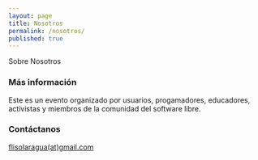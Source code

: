 ```yaml
---
layout: page
title: Nosotros
permalink: /nosotros/
published: true
---
```




Sobre Nosotros

### Más información

Este es un evento organizado por usuarios, progamadores, educadores, activistas y miembros de la comunidad del software libre.

### Contáctanos

[flisolaragua(at)gmail.com](mailto:flisolaragua@gmail.com)

